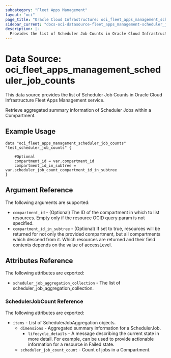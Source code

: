 ```yaml
---
subcategory: "Fleet Apps Management"
layout: "oci"
page_title: "Oracle Cloud Infrastructure: oci_fleet_apps_management_scheduler_job_counts"
sidebar_current: "docs-oci-datasource-fleet_apps_management-scheduler_job_counts"
description: |-
  Provides the list of Scheduler Job Counts in Oracle Cloud Infrastructure Fleet Apps Management service
---
```


# Data Source: oci_fleet_apps_management_scheduler_job_counts
This data source provides the list of Scheduler Job Counts in Oracle Cloud Infrastructure Fleet Apps Management service.

Retrieve aggregated summary information of Scheduler Jobs within a Compartment.


## Example Usage

```hcl
data "oci_fleet_apps_management_scheduler_job_counts" "test_scheduler_job_counts" {

	#Optional
	compartment_id = var.compartment_id
	compartment_id_in_subtree = var.scheduler_job_count_compartment_id_in_subtree
}
```

## Argument Reference

The following arguments are supported:

* `compartment_id` - (Optional) The ID of the compartment in which to list resources. Empty only if the resource OCID query param is not specified. 
* `compartment_id_in_subtree` - (Optional) If set to true, resources will be returned for not only the provided compartment, but all compartments which descend from it. Which resources are returned and their field contents depends on the value of accessLevel. 


## Attributes Reference

The following attributes are exported:

* `scheduler_job_aggregation_collection` - The list of scheduler_job_aggregation_collection.

### SchedulerJobCount Reference

The following attributes are exported:

* `items` - List of SchedulerJobAggregation objects.
	* `dimensions` - Aggregated summary information for a SchedulerJob.
		* `lifecycle_details` - A message describing the current state in more detail. For example, can be used to provide actionable information for a resource in Failed state.
	* `scheduler_job_count_count` - Count of jobs in a Compartment.

